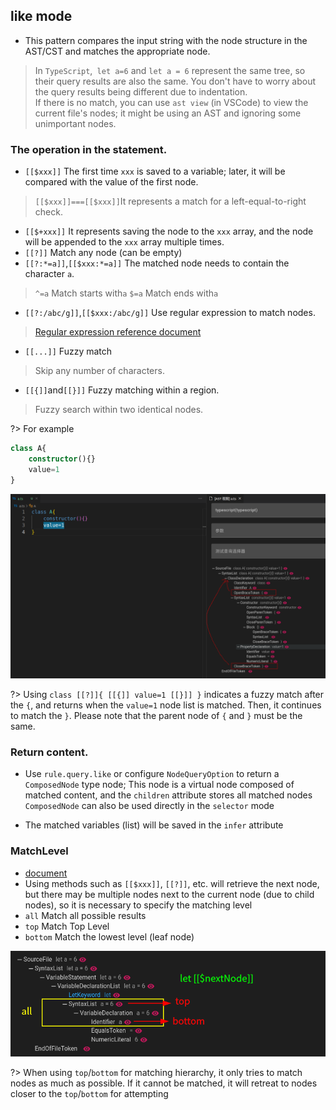 ## like mode
- This pattern compares the input string with the node structure in the AST/CST and matches the appropriate node.

> In `TypeScript`,` let a=6` and `let a = 6` represent the same tree, so their query results are also the same. You don't have to worry about the query results being different due to indentation.  
> If there is no match, you can use `ast view` (in VSCode) to view the current file's nodes; it might be using an AST and ignoring some unimportant nodes.
### The operation in the statement.

- `[[$xxx]]` The first time `xxx` is saved to a variable; later, it will be compared with the value of the first node.

> `[[$xxx]]===[[$xxx]]`It represents a match for a left-equal-to-right check.
- `[[$+xxx]]` It represents saving the node to the `xxx` array, and the node will be appended to the `xxx` array multiple times.
- `[[?]]` Match any node (can be empty)
- `[[?:*=a]]`,`[[$xxx:*=a]]` The matched node needs to contain the character `a`.

> `^=a` Match starts with`a` `$=a` Match ends with`a` 

- `[[?:/abc/g]]`,`[[$xxx:/abc/g]]` Use regular expression to match nodes.

> [Regular expression reference document](https://developer.mozilla.org/en-US/docs/Web/JavaScript/Guide/Regular_expressions)

- `[[...]]` Fuzzy match

> Skip any number of characters.

- `[[{]]`and`[[}]]` Fuzzy matching within a region.

> Fuzzy search within two identical nodes.

?> For example
```ts
class A{
    constructor(){}
    value=1
}
```
![树](../image/like/like-scope.png)

?> Using `class [[?]]{ [[{]] value=1 [[}]] }` indicates a fuzzy match after the `{`, and returns when the `value=1` node list is matched. Then, it continues to match the `}`. Please note that the parent node of `{` and `}` must be the same.

### Return content.
- Use `rule.query.like` or configure `NodeQueryOption` to return a `ComposedNode` type node; This node is a virtual node composed of matched content, and the `children` attribute stores all matched nodes `ComposedNode` can also be used directly in the `selector` mode

- The matched variables (list) will be saved in the `infer` attribute

### MatchLevel
- [document](api-docs/interfaces/NodeQueryOption.html#modeOptions ':ignore')
- Using methods such as `[[$xxx]]`, `[[?]]`, etc. will retrieve the next node, but there may be multiple nodes next to the current node (due to child nodes), so it is necessary to specify the matching level
- `all` Match all possible results
- `top` Match Top Level
- `bottom` Match the lowest level (leaf node)

![matchLevel](../image/like/match-level.png)

?> When using `top`/`bottom` for matching hierarchy, it only tries to match nodes as much as possible. If it cannot be matched, it will retreat to nodes closer to the `top`/`bottom` for attempting
